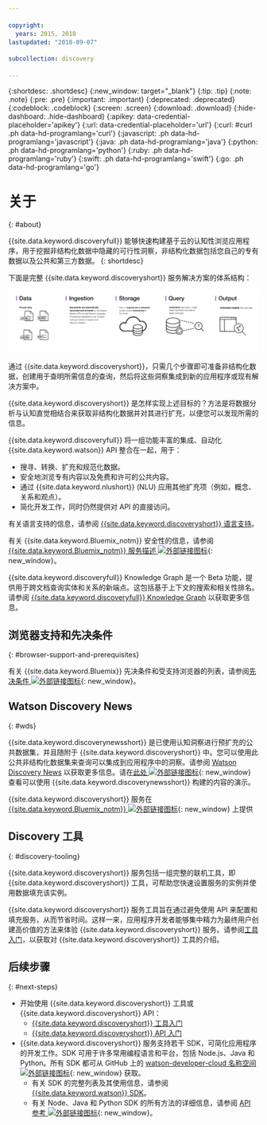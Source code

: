 ```yaml
---

copyright:
  years: 2015, 2018
lastupdated: "2018-09-07"

subcollection: discovery

---
```


{:shortdesc: .shortdesc}
{:new_window: target="_blank"}
{:tip: .tip}
{:note: .note}
{:pre: .pre}
{:important: .important}
{:deprecated: .deprecated}
{:codeblock: .codeblock}
{:screen: .screen}
{:download: .download}
{:hide-dashboard: .hide-dashboard}
{:apikey: data-credential-placeholder='apikey'} 
{:url: data-credential-placeholder='url'}
{:curl: #curl .ph data-hd-programlang='curl'}
{:javascript: .ph data-hd-programlang='javascript'}
{:java: .ph data-hd-programlang='java'}
{:python: .ph data-hd-programlang='python'}
{:ruby: .ph data-hd-programlang='ruby'}
{:swift: .ph data-hd-programlang='swift'}
{:go: .ph data-hd-programlang='go'}

# 关于
{: #about}

{{site.data.keyword.discoveryfull}} 能够快速构建基于云的认知性浏览应用程序，用于挖掘非结构化数据中隐藏的可行性洞察，非结构化数据包括您自己的专有数据以及公共和第三方数据。
{: shortdesc}

下面是完整 {{site.data.keyword.discoveryshort}} 服务解决方案的体系结构：

![Discovery 体系结构图](images/discovery-flow.png)

通过 {{site.data.keyword.discoveryshort}}，只需几个步骤即可准备非结构化数据，创建用于查明所需信息的查询，然后将这些洞察集成到新的应用程序或现有解决方案中。

{{site.data.keyword.discoveryshort}} 是怎样实现上述目标的？方法是将数据分析与认知直觉相结合来获取非结构化数据并对其进行扩充，以便您可以发现所需的信息。

{{site.data.keyword.discoveryfull}} 将一组功能丰富的集成、自动化 {{site.data.keyword.watson}} API 整合在一起，用于：

- 搜寻、转换、扩充和规范化数据。
- 安全地浏览专有内容以及免费和许可的公共内容。
- 通过 {{site.data.keyword.nlushort}} (NLU) 应用其他扩充项（例如，概念、关系和观点）。
- 简化开发工作，同时仍然提供对 API 的直接访问。

有关语言支持的信息，请参阅 [{{site.data.keyword.discoveryshort}} 语言支持](/docs/services/discovery?topic=discovery-language-support#language-support)。

有关 {{site.data.keyword.Bluemix_notm}} 安全性的信息，请参阅 [{{site.data.keyword.Bluemix_notm}} 服务描述 ![外部链接图标](../../icons/launch-glyph.svg "外部链接图标")](https://www.ibm.com/software/sla/sladb.nsf/searchsaas/?searchview&searchorder=4&searchmax=0&query=%28IBM+Cloud+Service+description%29){: new_window}。

{{site.data.keyword.discoveryfull}} Knowledge Graph 是一个 Beta 功能，提供用于跨文档查询实体和关系的新端点。这包括基于上下文的搜索和相关性排名。请参阅 [{{site.data.keyword.discoveryfull}} Knowledge Graph](/docs/services/discovery?topic=discovery-kg#kg) 以获取更多信息。

## 浏览器支持和先决条件
{: #browser-support-and-prerequisites}

有关 {{site.data.keyword.Bluemix}} 先决条件和受支持浏览器的列表，请参阅[先决条件 ![外部链接图标](../../icons/launch-glyph.svg "外部链接图标")](https://cloud.ibm.com/docs/overview/prereqs.html#prereqs){: new_window}。

## Watson Discovery News
{: #wds}

{{site.data.keyword.discoverynewsshort}} 是已使用认知洞察进行预扩充的公共数据集，并且随附于 {{site.data.keyword.discoveryshort}} 中。您可以使用此公共非结构化数据集来查询可以集成到应用程序中的洞察。请参阅 [Watson Discovery News](/docs/services/discovery?topic=discovery-watson-discovery-news#watson-discovery-news) 以获取更多信息。请在[此处 ![外部链接图标](../../icons/launch-glyph.svg "外部链接图标")](https://discovery-news-demo.ng.bluemix.net/){: new_window} 查看可以使用 {{site.data.keyword.discoverynewsshort}} 构建的内容的演示。

{{site.data.keyword.discoveryshort}} 服务在 [{{site.data.keyword.Bluemix_notm}} ![外部链接图标](../../icons/launch-glyph.svg "外部链接图标")](https://{DomainName}/catalog/services/discovery){: new_window} 上提供

## Discovery 工具
{: #discovery-tooling}

{{site.data.keyword.discoveryshort}} 服务包括一组完整的联机工具，即 {{site.data.keyword.discoveryshort}} 工具，可帮助您快速设置服务的实例并使用数据填充该实例。

{{site.data.keyword.discoveryshort}} 服务工具旨在通过避免使用 API 来配置和填充服务，从而节省时间。这样一来，应用程序开发者能够集中精力为最终用户创建高价值的方法来体验 {{site.data.keyword.discoveryshort}} 服务。请参阅[工具入门](/docs/services/discovery?topic=discovery-getting-started#getting-started)，以获取对 {{site.data.keyword.discoveryshort}} 工具的介绍。


## 后续步骤
{: #next-steps}

- 开始使用 {{site.data.keyword.discoveryshort}} 工具或 {{site.data.keyword.discoveryshort}} API：
    - [{{site.data.keyword.discoveryshort}} 工具入门](/docs/services/discovery?topic=discovery-getting-started#getting-started)
    - [{{site.data.keyword.discoveryshort}} API 入门](/docs/services/discovery?topic=discovery-gs-api#gs-api)
- {{site.data.keyword.discoveryshort}} 服务支持若干 SDK，可简化应用程序的开发工作。SDK 可用于许多常用编程语言和平台，包括 Node.js、Java 和 Python。所有 SDK 都可从 GitHub 上的 [watson-developer-cloud 名称空间 ![外部链接图标](../../icons/launch-glyph.svg "外部链接图标")](https://github.com/watson-developer-cloud){: new_window} 获取。
    - 有关 SDK 的完整列表及其使用信息，请参阅 [{{site.data.keyword.watson}} SDK](https://cloud.ibm.com/docs/services/watson/getting-started-sdks.html#sdks)。
    - 有关 Node、Java 和 Python SDK 的所有方法的详细信息，请参阅 [API 参考 ![外部链接图标](../../icons/launch-glyph.svg "外部链接图标")](https://{DomainName}/apidocs/discovery){: new_window}。
